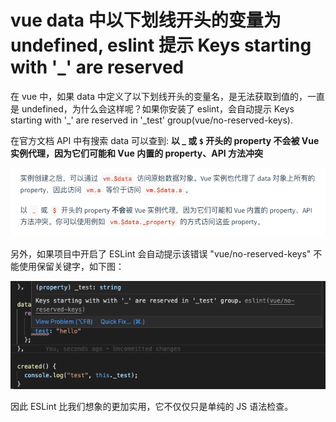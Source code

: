 # vue data 中以下划线开头的变量为 undefined, eslint 提示 Keys starting with '_' are reserved

在 vue 中，如果 data 中定义了以下划线开头的变量名，是无法获取到值的，一直是 undefined，为什么会这样呢？如果你安装了 eslint，会自动提示 Keys starting with '_' are reserved in '_test' group(vue/no-reserved-keys). 

在官方文档 API 中有搜索 data 可以查到: **以 _ 或 `$` 开头的 property 不会被 Vue 实例代理，因为它们可能和 Vue 内置的 property、API 方法冲突**

![vue_data_property.png](../../../images/blog/vue/vue_data_property.png)

另外，如果项目中开启了 ESLint 会自动提示该错误 "vue/no-reserved-keys" 不能使用保留关键字，如下图：

![data_reserved_eslint.png](../../../images/blog/vue/data_reserved_eslint.png)

因此 ESLint 比我们想象的更加实用，它不仅仅只是单纯的 JS 语法检查。
